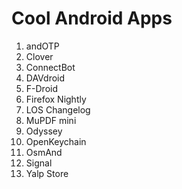 # Cool Android Apps
1.	andOTP			
2.	Clover			
3.	ConnectBot		
4.	DAVdroid		
5.	F-Droid			
6.	Firefox Nightly	
7.	LOS Changelog	
8.	MuPDF mini		
9.	Odyssey			
10.	OpenKeychain	
11.	OsmAnd			
12.	Signal			
13.	Yalp Store		
